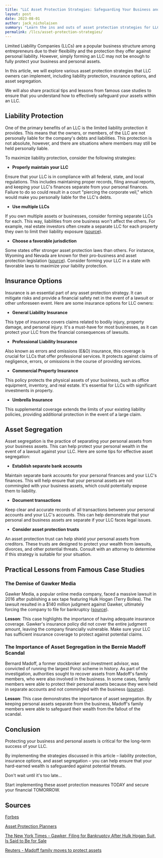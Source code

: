 ```yaml
---
title: "LLC Asset Protection Strategies: Safeguarding Your Business and Personal Wealth"
layout: post
date: 2023-08-01
author: jack_nicholaisen
summary: "Learn the ins and outs of asset protection strategies for LLC owners, including liability protection, insurance options, and asset segregation. Our comprehensive guide will help you implement effective measures and safeguard your hard-earned wealth. Don't leave your business and personal assets at risk – read on to discover how to protect them today!"
permalink: /llcs/asset-protection-strategies/
---
```


Limited Liability Companies (LLCs) are a popular business structure among entrepreneurs due to their flexibility and the protection they offer against personal liability. However, simply forming an LLC may not be enough to fully protect your business and personal assets. 

In this article, we will explore various asset protection strategies that LLC owners can implement, including liability protection, insurance options, and asset segregation.

We will also share practical tips and lessons from famous case studies to ensure that you understand how to effectively safeguard your assets within an LLC.

## Liability Protection

One of the primary benefits of an LLC is the limited liability protection it provides. This means that the owners, or members, of the LLC are not personally liable for the company's debts and liabilities. This protection is not absolute, however, and there are situations where members may still be held personally liable.

To maximize liability protection, consider the following strategies:

- **Properly maintain your LLC**

Ensure that your LLC is in compliance with all federal, state, and local regulations. This includes maintaining proper records, filing annual reports, and keeping your LLC's finances separate from your personal finances. Failure to do so could result in a court "piercing the corporate veil," which would make you personally liable for the LLC's debts.

- **Use multiple LLCs**

If you own multiple assets or businesses, consider forming separate LLCs for each. This way, liabilities from one business won't affect the others. For example, real estate investors often create a separate LLC for each property they own to limit their liability exposure ([source](https://www.forbes.com/sites/forbesrealestatecouncil/2018/07/30/why-the-llc-is-the-smart-choice-for-your-real-estate-investment-business/?sh=4b22fa825cfc)).

- **Choose a favorable jurisdiction**

Some states offer stronger asset protection laws than others. For instance, Wyoming and Nevada are known for their pro-business and asset protection legislation ([source](https://www.assetprotectionplanners.com/planning/domestic-asset-protection-states/)). Consider forming your LLC in a state with favorable laws to maximize your liability protection.

## Insurance Options

Insurance is an essential part of any asset protection strategy. It can mitigate risks and provide a financial safety net in the event of a lawsuit or other unforeseen event. Here are some insurance options for LLC owners:

-  **General Liability Insurance**

This type of insurance covers claims related to bodily injury, property damage, and personal injury. It's a must-have for most businesses, as it can protect your LLC from the financial consequences of lawsuits.

-  **Professional Liability Insurance**

Also known as errors and omissions (E\&O) insurance, this coverage is crucial for LLCs that offer professional services. It protects against claims of negligence, errors, or omissions in the course of providing services.

-  **Commercial Property Insurance**

This policy protects the physical assets of your business, such as office equipment, inventory, and real estate. It's essential for LLCs with significant investments in property.

-  **Umbrella Insurance**

This supplemental coverage extends the limits of your existing liability policies, providing additional protection in the event of a large claim.

## Asset Segregation

Asset segregation is the practice of separating your personal assets from your business assets. This can help protect your personal wealth in the event of a lawsuit against your LLC. Here are some tips for effective asset segregation:

-  **Establish separate bank accounts** 

Maintain separate bank accounts for your personal finances and your LLC's finances. This will help ensure that your personal assets are not commingled with your business assets, which could potentially expose them to liability.

-  **Document transactions**

Keep clear and accurate records of all transactions between your personal accounts and your LLC's accounts. This can help demonstrate that your personal and business assets are separate if your LLC faces legal issues.

-  **Consider asset protection trusts**

An asset protection trust can help shield your personal assets from creditors. These trusts are designed to protect your wealth from lawsuits, divorces, and other potential threats. Consult with an attorney to determine if this strategy is suitable for your situation.

## Practical Lessons from Famous Case Studies

### The Demise of Gawker Media

Gawker Media, a popular online media company, faced a massive lawsuit in 2016 after publishing a sex tape featuring Hulk Hogan (Terry Bollea). The lawsuit resulted in a $140 million judgment against Gawker, ultimately forcing the company to file for bankruptcy ([source](https://www.nytimes.com/2016/06/11/business/media/gawker-bankruptcy-sale.html)).

**Lesson**: This case highlights the importance of having adequate insurance coverage. Gawker's insurance policy did not cover the entire judgment amount, leaving the company financially vulnerable. Make sure your LLC has sufficient insurance coverage to protect against potential claims.

### The Importance of Asset Segregation in the Bernie Madoff Scandal

Bernard Madoff, a former stockbroker and investment advisor, was convicted of running the largest Ponzi scheme in history. As part of the investigation, authorities sought to recover assets from Madoff's family members, who were also involved in the business. In some cases, family members were able to protect their personal assets because they were held in separate accounts and not commingled with the business ([source](https://www.reuters.com/article/us-madoff-assets-idUSTRE53J3WW20090420)).

**Lesson**: This case demonstrates the importance of asset segregation. By keeping personal assets separate from the business, Madoff's family members were able to safeguard their wealth from the fallout of the scandal.

## Conclusion

Protecting your business and personal assets is critical for the long-term success of your LLC. 

By implementing the strategies discussed in this article – liability protection, insurance options, and asset segregation – you can help ensure that your hard-earned wealth is safeguarded against potential threats. 

Don't wait until it's too late...

Start implementing these asset protection measures TODAY and secure your financial TOMORROW.

## Sources

[Forbes](https://www.forbes.com/sites/allbusiness/2016/09/28/could-the-llc-structure-be-a-smart-choice-for-your-business/?sh=4446feb61893)

[Asset Protection Planners](https://www.assetprotectionplanners.com/asset-protection-trust/domestic/what-is/)

[The New York Times - Gawker, Filing for Bankruptcy After Hulk Hogan Suit, Is Said to Be for Sale](https://www.nytimes.com/2016/06/11/business/media/gawker-bankruptcy-sale.html)

[Reuters - Madoff family moves to protect assets](https://www.reuters.com/article/us-madoff-assets-idUSTRE53J3WW20090420)